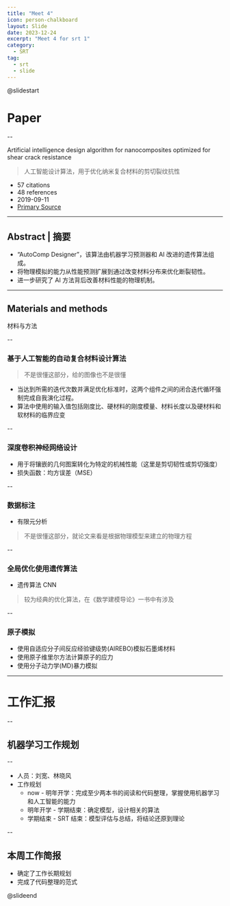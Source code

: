 ```yaml
---
title: "Meet 4"
icon: person-chalkboard
layout: Slide
date: 2023-12-24
excerpt: "Meet 4 for srt 1"
category:
  - SRT
tag:
  - srt
  - slide
---
```


<!-- markdownlint-disable MD024 MD033 MD051 -->

@slidestart

# Paper

--

Artificial intelligence design algorithm for nanocomposites optimized for shear crack resistance

> 人工智能设计算法，用于优化纳米复合材料的剪切裂纹抗性

- 57 citations
- 48 references
- 2019-09-11
- [Primary Source](https://iopscience.iop.org/article/10.1088/2399-1984/ab36f0)

---

## Abstract | 摘要

- “AutoComp Designer”，该算法由机器学习预测器和 AI 改进的遗传算法组成。
- 将物理模拟的能力从性能预测扩展到通过改变材料分布来优化断裂韧性。
- 进一步研究了 AI 方法背后改善材料性能的物理机制。

---

## Materials and methods

材料与方法

--

### 基于人工智能的自动复合材料设计算法

> 不是很懂这部分，给的图像也不是很懂

- 当达到所需的迭代次数并满足优化标准时，这两个组件之间的闭合迭代循环强制完成自我演化过程。
- 算法中使用的输入值包括刚度比、硬材料的刚度模量、材料长度以及硬材料和软材料的临界应变

--

### 深度卷积神经网络设计

- 用于将镶嵌的几何图案转化为特定的机械性能（这里是剪切韧性或剪切强度）
- 损失函数：均方误差（MSE）

--

### 数据标注

- 有限元分析

> 不是很懂这部分，就论文来看是根据物理模型来建立的物理方程

--

### 全局优化使用遗传算法

- 遗传算法 CNN

> 较为经典的优化算法，在《数学建模导论》一书中有涉及

--

### 原子模拟

- 使用自适应分子间反应经验键级势(AIREBO)模拟石墨烯材料
- 使用原子维里尔方法计算原子的应力
- 使用分子动力学(MD)暴力模拟

---

# 工作汇报

--

## 机器学习工作规划

--

- 人员：刘宽、林晓风
- 工作规划
  - now - 明年开学：完成至少两本书的阅读和代码整理，掌握使用机器学习和人工智能的能力
  - 明年开学 - 学期结束：确定模型，设计相关的算法
  - 学期结束 - SRT 结束：模型评估与总结，将结论还原到理论

--

## 本周工作简报

- 确定了工作长期规划
- 完成了代码整理的范式

@slideend
